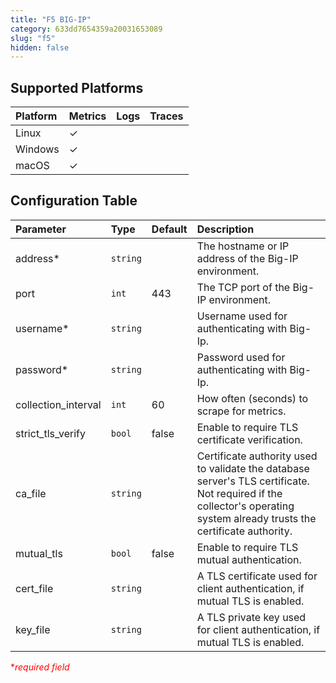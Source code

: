 ```yaml
---
title: "F5 BIG-IP"
category: 633dd7654359a20031653089
slug: "f5"
hidden: false
---
```

## Supported Platforms

| Platform | Metrics | Logs | Traces |
| :------- | :------ | :--- | :----- |
| Linux    | ✓       |      |        |
| Windows  | ✓       |      |        |
| macOS    | ✓       |      |        |

## Configuration Table

| Parameter           | Type     | Default | Description                                                                                                                                                              |
| :------------------ | :------- | :------ | :----------------------------------------------------------------------------------------------------------------------------------------------------------------------- |
| address\*           | `string` |         | The hostname or IP address of the Big-IP environment.                                                                                                                    |
| port                | `int`    | 443     | The TCP port of the Big-IP environment.                                                                                                                                  |
| username\*          | `string` |         | Username used for authenticating with Big-Ip.                                                                                                                            |
| password\*          | `string` |         | Password used for authenticating with Big-Ip.                                                                                                                            |
| collection_interval | `int`    | 60      | How often (seconds) to scrape for metrics.                                                                                                                               |
| strict_tls_verify   | `bool`   | false   | Enable to require TLS certificate verification.                                                                                                                          |
| ca_file             | `string` |         | Certificate authority used to validate the database server's TLS certificate. Not required if the collector's operating system already trusts the certificate authority. |
| mutual_tls          | `bool`   | false   | Enable to require TLS mutual authentication.                                                                                                                             |
| cert_file           | `string` |         | A TLS certificate used for client authentication, if mutual TLS is enabled.                                                                                              |
| key_file            | `string` |         | A TLS private key used for client authentication, if mutual TLS is enabled.                                                                                              |

<span style="color:red">\*_required field_</span>